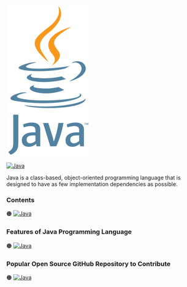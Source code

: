 ![Java-logo](https://github.com/shafiunmiraz0/Java-Crash-Course/blob/main/Assets/Java-Logo.png)

[![Java](https://img.shields.io/badge/Java%20Programming-Language-2c93b0?style=for-the-badge)](https://www.java.com/en/)


Java is a class-based, object-oriented programming language that is designed to have as few implementation dependencies as possible.

### Contents

🟠 [![Java](https://img.shields.io/badge/Introduction%20of-Java%20Programming%20Language-2c93b0?style=flat)]()


### Features of Java Programming Language

🟠 [![Java](https://img.shields.io/badge/Develop-Mobile%20Applications-690e96?style=flat)]()

### Popular Open Source GitHub Repository to Contribute

🟠 [![Java](https://img.shields.io/badge/Kotlin-Lang-690e96?style=flat)]()
